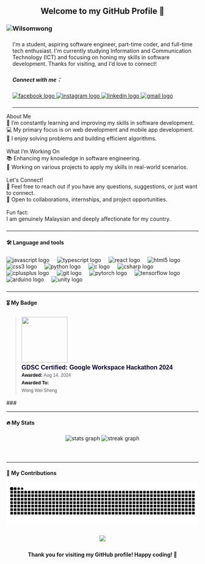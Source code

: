 <h2 align="center"> Welcome to my GitHub Profile 👋</h2>

###

<img align="left" height="218" src="https://gifdb.com/images/high/profile-pic-cool-sky-traveller-cartoon-animation-ewbcqc4tkkchah6k.webp"  />

###

<h3 align="left">Wilsomwong</h3>

###

<p align="left">I'm a student, aspiring software engineer, part-time coder, and full-time tech enthusiast. I'm currently studying Information and Communication Technology (ICT) and focusing on honing my skills in software development. Thanks for visiting, and I'd love to connect!</p>

### 

<h5 align="left">Connect with me：</h5>

###

<div align="left">
  <a href="https://www.facebook.com/wilsomwong2004/" target="_blank">
    <img src="https://img.shields.io/badge/Facebook-1877F2?style=for-the-badge&logo=facebook&logoColor=white" height="35" alt="facebook logo"  />
  </a>
  <a href="https://www.instagram.com/wilsomwong_2004/" target="_blank">
    <img src="https://img.shields.io/badge/Instagram-E4405F?style=for-the-badge&logo=instagram&logoColor=white" height="35" alt="instagram logo"  />
  </a>
  <a href="https://www.linkedin.com/in/wilsomwong/" target="_blank">
    <img src="https://img.shields.io/badge/LinkedIn-0077B5?style=for-the-badge&logo=linkedin&logoColor=white" height="35" alt="linkedin logo"  />
  </a>
  <a href="mailto:wilsomwong040727@gmail.com" target="_blank">
    <img src="https://img.shields.io/badge/Gmail-D14836?style=for-the-badge&logo=gmail&logoColor=white" height="35" alt="gmail logo"  />
  </a>
</div>

###

<hr>

<p align="left">About Me<br>🌱 I’m constantly learning and improving my skills in software development.<br>💻 My primary focus is on web development and mobile app development.<br>🔧 I enjoy solving problems and building efficient algorithms.<br><br>What I’m Working On<br>📚 Enhancing my knowledge in software engineering.<br>🔭 Working on various projects to apply my skills in real-world scenarios.<br><br>Let's Connect!<br>💬 Feel free to reach out if you have any questions, suggestions, or just want to connect.<br>🤝 Open to collaborations, internships, and project opportunities.<br><br>Fun fact: <br>I am genuinely Malaysian and deeply affectionate for my country.</p>

###

<hr>

<h4 align="left">🛠 Language and tools</h4>

###

<div align="left">
  <img src="https://cdn.jsdelivr.net/gh/devicons/devicon/icons/javascript/javascript-original.svg" height="30" alt="javascript logo"  />
  <img width="12" />
  <img src="https://cdn.jsdelivr.net/gh/devicons/devicon/icons/typescript/typescript-original.svg" height="30" alt="typescript logo"  />
  <img width="12" />
  <img src="https://cdn.jsdelivr.net/gh/devicons/devicon/icons/react/react-original.svg" height="30" alt="react logo"  />
  <img width="12" />
  <img src="https://cdn.jsdelivr.net/gh/devicons/devicon/icons/html5/html5-original.svg" height="30" alt="html5 logo"  />
  <img width="12" />
  <img src="https://cdn.jsdelivr.net/gh/devicons/devicon/icons/css3/css3-original.svg" height="30" alt="css3 logo"  />
  <img width="12" />
  <img src="https://cdn.jsdelivr.net/gh/devicons/devicon/icons/python/python-original.svg" height="30" alt="python logo"  />
  <img width="12" />
  <img src="https://cdn.jsdelivr.net/gh/devicons/devicon/icons/c/c-original.svg" height="30" alt="c logo"  />
  <img width="12" />
  <img src="https://cdn.jsdelivr.net/gh/devicons/devicon/icons/csharp/csharp-original.svg" height="30" alt="csharp logo"  />
  <img width="12" />
  <img src="https://cdn.jsdelivr.net/gh/devicons/devicon/icons/cplusplus/cplusplus-original.svg" height="30" alt="cplusplus logo"  />
  <img width="12" />
  <img src="https://cdn.jsdelivr.net/gh/devicons/devicon/icons/git/git-original.svg" height="30" alt="git logo"  />
  <img width="12" />
  <img src="https://cdn.jsdelivr.net/gh/devicons/devicon/icons/pytorch/pytorch-original.svg" height="30" alt="pytorch logo"  />
  <img width="12" />
  <img src="https://cdn.jsdelivr.net/gh/devicons/devicon/icons/tensorflow/tensorflow-original.svg" height="30" alt="tensorflow logo"  />
  <img width="12" />
  <img src="https://cdn.jsdelivr.net/gh/devicons/devicon/icons/arduino/arduino-original.svg" height="30" alt="arduino logo"  />
  <img width="12" />
  <img src="https://cdn.jsdelivr.net/gh/devicons/devicon/icons/unity/unity-original.svg" height="30" alt="unity logo"  />
</div>

###

<hr>

<h4 align="left">🎖️   My Badge </h4>

###

<div align="left">
<blockquote class="badgr-badge" style="font-family: Helvetica, Roboto, &quot;Segoe UI&quot;, Calibri, sans-serif;"><a href="https://api.badgr.io/public/assertions/BjVAz0joRaCeL2FH8b8UGw?identity__email=wilsomwong040727%40gmail.com"><img width="120px" height="120px" src="https://api.badgr.io/public/assertions/BjVAz0joRaCeL2FH8b8UGw/image"></a><p class="badgr-badge-name" style="hyphens: auto; overflow-wrap: break-word; word-wrap: break-word; margin: 0; font-size: 16px; font-weight: 600; font-style: normal; font-stretch: normal; line-height: 1.25; letter-spacing: normal; text-align: left; color: #05012c;">GDSC Certified: Google Workspace Hackathon 2024</p><p class="badgr-badge-date" style="margin: 0; font-size: 12px; font-style: normal; font-stretch: normal; line-height: 1.67; letter-spacing: normal; text-align: left; color: #555555;"><strong style="font-size: 12px; font-weight: bold; font-style: normal; font-stretch: normal; line-height: 1.67; letter-spacing: normal; text-align: left; color: #000;">Awarded: </strong>Aug 14, 2024</p><p class="badgr-badge-recipient" style="margin: 0; font-size: 12px; font-style: normal; font-stretch: normal; line-height: 1.67; letter-spacing: normal; text-align: left; color: #555555;"><strong style="font-size: 12px; font-weight: bold; font-style: normal; font-stretch: normal; line-height: 1.67; letter-spacing: normal; text-align: left; color: #000;">Awarded To: </strong><span style="display: block;"> Wong Wei Sheng</span></p></blockquote>
###

<hr>

<h4 align="left">🔥   My Stats </h4>

###

<div align="center">
  <img src="https://github-readme-stats.vercel.app/api?username=Wilsomwong2004&hide_title=false&hide_rank=false&show_icons=true&include_all_commits=true&count_private=true&disable_animations=false&theme=dark&locale=en&hide_border=false" height="150" alt="stats graph"  />
  <img src="https://streak-stats.demolab.com?user=Wilsomwong2004&locale=en&mode=daily&theme=dark&hide_border=false&border_radius=5" height="150" alt="streak graph"  />
</div>

###

<br clear="both">

<hr>

<h4 align="left">🌟   My Contributions </h4>

<img src="https://github.com/Wilsomwong2004/Wilsomwong2004/blob/output/snake.svg" alt="Snake animation" />

###

<div align="center">
  <img src="https://profile-counter.glitch.me/Wilsomwong2004/count.svg?"  />
</div>

###

<h4 align="center">Thank you for visiting my GitHub profile! Happy coding! 🚀</h4>

###
